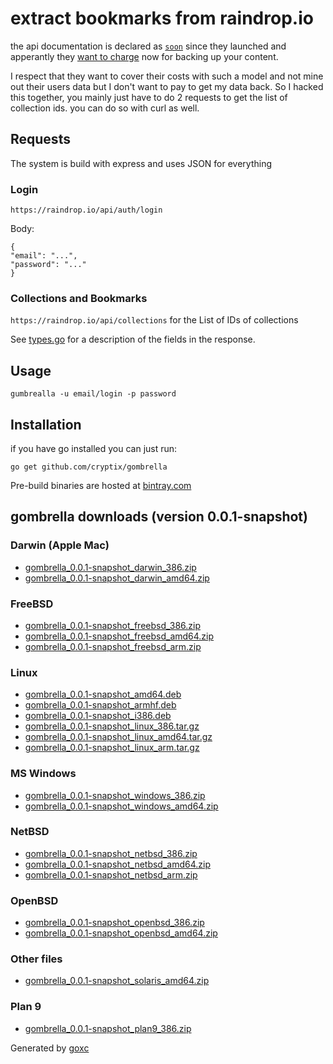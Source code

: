 # extract bookmarks from raindrop.io

the api documentation is declared as [`soon`](https://raindrop.io/pages/dev) since they launched and apperantly they [want to charge](https://raindrop.io/static/love) now for backing up your content.

I respect that they want to cover their costs with such a model and not mine out their users data but I don't want to pay to get my data back. So I hacked this together, you mainly just have to do 2 requests to get the list of collection ids. you can do so with curl as well.


## Requests

The system is build with express and uses JSON for everything

### Login
`https://raindrop.io/api/auth/login` 

Body:
```
{
"email": "...",
"password": "..."
}
```

### Collections and Bookmarks
`https://raindrop.io/api/collections` for the List of IDs of collections

See [types.go](https://github.com/cryptix/gombrella/blob/master/types.go) for a description of the fields in the response.

## Usage
```
gumbrealla -u email/login -p password
```


## Installation

if you have go installed you can just run:

`go get github.com/cryptix/gombrella`

Pre-build binaries are hosted at [bintray.com](https://bintray.com/cryptix/golang/gombrella/0.0.1-snapshot/view/files) 


## gombrella downloads (version 0.0.1-snapshot)

### Darwin (Apple Mac)

 * [gombrella\_0.0.1-snapshot\_darwin\_386.zip](https://dl.bintray.com//content/cryptix/golang/gombrella_0.0.1-snapshot_darwin_386.zip?direct)
 * [gombrella\_0.0.1-snapshot\_darwin\_amd64.zip](https://dl.bintray.com//content/cryptix/golang/gombrella_0.0.1-snapshot_darwin_amd64.zip?direct)

### FreeBSD

 * [gombrella\_0.0.1-snapshot\_freebsd\_386.zip](https://dl.bintray.com//content/cryptix/golang/gombrella_0.0.1-snapshot_freebsd_386.zip?direct)
 * [gombrella\_0.0.1-snapshot\_freebsd\_amd64.zip](https://dl.bintray.com//content/cryptix/golang/gombrella_0.0.1-snapshot_freebsd_amd64.zip?direct)
 * [gombrella\_0.0.1-snapshot\_freebsd\_arm.zip](https://dl.bintray.com//content/cryptix/golang/gombrella_0.0.1-snapshot_freebsd_arm.zip?direct)

### Linux

 * [gombrella\_0.0.1-snapshot\_amd64.deb](https://dl.bintray.com//content/cryptix/golang/gombrella_0.0.1-snapshot_amd64.deb?direct)
 * [gombrella\_0.0.1-snapshot\_armhf.deb](https://dl.bintray.com//content/cryptix/golang/gombrella_0.0.1-snapshot_armhf.deb?direct)
 * [gombrella\_0.0.1-snapshot\_i386.deb](https://dl.bintray.com//content/cryptix/golang/gombrella_0.0.1-snapshot_i386.deb?direct)
 * [gombrella\_0.0.1-snapshot\_linux\_386.tar.gz](https://dl.bintray.com//content/cryptix/golang/gombrella_0.0.1-snapshot_linux_386.tar.gz?direct)
 * [gombrella\_0.0.1-snapshot\_linux\_amd64.tar.gz](https://dl.bintray.com//content/cryptix/golang/gombrella_0.0.1-snapshot_linux_amd64.tar.gz?direct)
 * [gombrella\_0.0.1-snapshot\_linux\_arm.tar.gz](https://dl.bintray.com//content/cryptix/golang/gombrella_0.0.1-snapshot_linux_arm.tar.gz?direct)

### MS Windows

 * [gombrella\_0.0.1-snapshot\_windows\_386.zip](https://dl.bintray.com//content/cryptix/golang/gombrella_0.0.1-snapshot_windows_386.zip?direct)
 * [gombrella\_0.0.1-snapshot\_windows\_amd64.zip](https://dl.bintray.com//content/cryptix/golang/gombrella_0.0.1-snapshot_windows_amd64.zip?direct)

### NetBSD

 * [gombrella\_0.0.1-snapshot\_netbsd\_386.zip](https://dl.bintray.com//content/cryptix/golang/gombrella_0.0.1-snapshot_netbsd_386.zip?direct)
 * [gombrella\_0.0.1-snapshot\_netbsd\_amd64.zip](https://dl.bintray.com//content/cryptix/golang/gombrella_0.0.1-snapshot_netbsd_amd64.zip?direct)
 * [gombrella\_0.0.1-snapshot\_netbsd\_arm.zip](https://dl.bintray.com//content/cryptix/golang/gombrella_0.0.1-snapshot_netbsd_arm.zip?direct)

### OpenBSD

 * [gombrella\_0.0.1-snapshot\_openbsd\_386.zip](https://dl.bintray.com//content/cryptix/golang/gombrella_0.0.1-snapshot_openbsd_386.zip?direct)
 * [gombrella\_0.0.1-snapshot\_openbsd\_amd64.zip](https://dl.bintray.com//content/cryptix/golang/gombrella_0.0.1-snapshot_openbsd_amd64.zip?direct)

### Other files

 * [gombrella\_0.0.1-snapshot\_solaris\_amd64.zip](https://dl.bintray.com//content/cryptix/golang/gombrella_0.0.1-snapshot_solaris_amd64.zip?direct)

### Plan 9

 * [gombrella\_0.0.1-snapshot\_plan9\_386.zip](https://dl.bintray.com//content/cryptix/golang/gombrella_0.0.1-snapshot_plan9_386.zip?direct)



Generated by [goxc](https://github.com/laher/goxc)